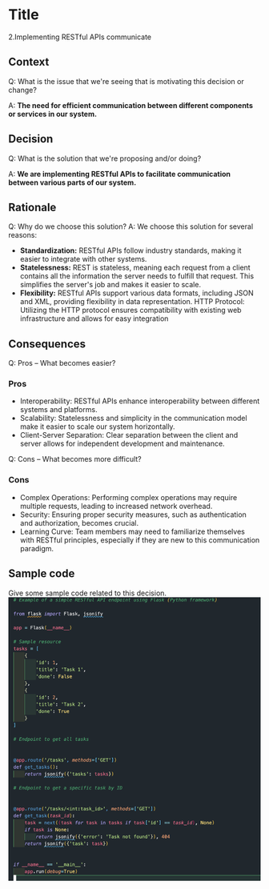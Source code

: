 # Title
2.Implementing RESTful APIs communicate
## Context
Q: What is the issue that we're seeing that is motivating this decision or change?

A: **The need for efficient communication between different components or services in our system.**
## Decision
Q: What is the solution that we're proposing and/or doing?

A: **We are implementing RESTful APIs to facilitate communication between various parts of our system.**
## Rationale
Q: Why do we choose this solution?
A: We choose this solution for several reasons:
- **Standardization:** RESTful APIs follow industry standards, making it easier to integrate with other systems.
- **Statelessness:** REST is stateless, meaning each request from a client contains all the information the server needs to fulfill that request. This simplifies the server's job and makes it easier to scale.
- **Flexibility:** RESTful APIs support various data formats, including JSON and XML, providing flexibility in data representation.
HTTP Protocol: Utilizing the HTTP protocol ensures compatibility with existing web infrastructure and allows for easy integration

## Consequences
Q: Pros – What becomes easier?

### Pros
- Interoperability: RESTful APIs enhance interoperability between different systems and platforms.
- Scalability: Statelessness and simplicity in the communication model make it easier to scale our system horizontally.
- Client-Server Separation: Clear separation between the client and server allows for independent development and maintenance.

Q: Cons – What becomes more difficult?

### Cons
- Complex Operations: Performing complex operations may require multiple requests, leading to increased network overhead.
- Security: Ensuring proper security measures, such as authentication and authorization, becomes crucial.
- Learning Curve: Team members may need to familiarize themselves with RESTful principles, especially if they are new to this communication paradigm.

## Sample code
Give some sample code related to this decision.
![image 1.png](img/image1.png)
